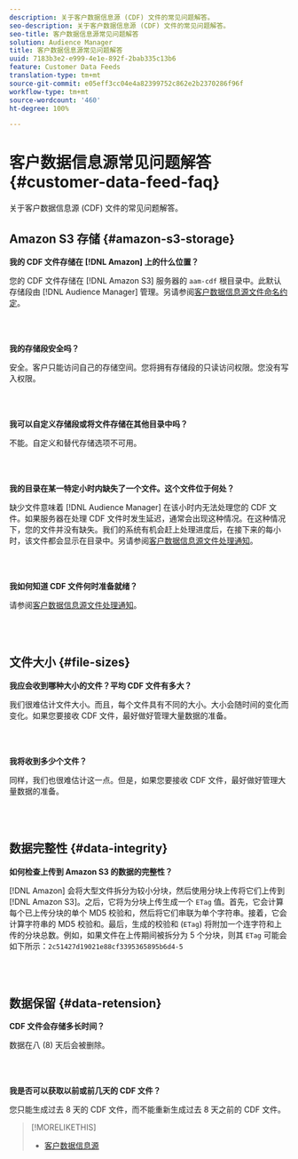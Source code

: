 ```yaml
---
description: 关于客户数据信息源 (CDF) 文件的常见问题解答。
seo-description: 关于客户数据信息源 (CDF) 文件的常见问题解答。
seo-title: 客户数据信息源常见问题解答
solution: Audience Manager
title: 客户数据信息源常见问题解答
uuid: 7183b3e2-e999-4e1e-892f-2bab335c13b6
feature: Customer Data Feeds
translation-type: tm+mt
source-git-commit: e05eff3cc04e4a82399752c862e2b2370286f96f
workflow-type: tm+mt
source-wordcount: '460'
ht-degree: 100%

---
```



# 客户数据信息源常见问题解答{#customer-data-feed-faq}

关于客户数据信息源 (CDF) 文件的常见问题解答。

## Amazon S3 存储 {#amazon-s3-storage}

**我的 CDF 文件存储在 [!DNL Amazon] 上的什么位置？**

您的 CDF 文件存储在 [!DNL Amazon S3] 服务器的 `aam-cdf` 根目录中。此默认存储段由 [!DNL Audience Manager] 管理。另请参阅[客户数据信息源文件命名约定](../features/cdf-files.md#cdf-naming-conventions)。

<br> 

**我的存储段安全吗？**

安全。客户只能访问自己的存储空间。您将拥有存储段的只读访问权限。您没有写入权限。

<br> 

**我可以自定义存储段或将文件存储在其他目录中吗？**

不能。自定义和替代存储选项不可用。

<br> 

**我的目录在某一特定小时内缺失了一个文件。这个文件位于何处？**

缺少文件意味着 [!DNL Audience Manager] 在该小时内无法处理您的 CDF 文件。如果服务器在处理 CDF 文件时发生延迟，通常会出现这种情况。在这种情况下，您的文件并没有缺失。我们的系统有机会赶上处理进度后，在接下来的每小时，该文件都会显示在目录中。另请参阅[客户数据信息源文件处理通知](../features/cdf-files.md#cdf-file-processing-notifications)。

<br> 

**我如何知道 CDF 文件何时准备就绪？**

请参阅[客户数据信息源文件处理通知](../features/cdf-files.md#cdf-file-processing-notifications)。

<br> 

## 文件大小 {#file-sizes}

**我应会收到哪种大小的文件？平均 CDF 文件有多大？**

我们很难估计文件大小。而且，每个文件具有不同的大小。大小会随时间的变化而变化。如果您要接收 CDF 文件，最好做好管理大量数据的准备。

<br> 

**我将收到多少个文件？**

同样，我们也很难估计这一点。但是，如果您要接收 CDF 文件，最好做好管理大量数据的准备。

<br> 

## 数据完整性 {#data-integrity}

**如何检查上传到 Amazon S3 的数据的完整性？**

[!DNL Amazon] 会将大型文件拆分为较小分块，然后使用分块上传将它们上传到 [!DNL Amazon S3]。之后，它将为分块上传生成一个 `ETag` 值。首先，它会计算每个已上传分块的单个 MD5 校验和，然后将它们串联为单个字符串。接着，它会计算字符串的 MD5 校验和。最后，生成的校验和 (`ETag`) 将附加一个连字符和上传的分块总数。例如，如果文件在上传期间被拆分为 5 个分块，则其 `ETag` 可能会如下所示：`2c51427d19021e88cf3395365895b6d4-5`

<br> 

## 数据保留 {#data-retension}

**CDF 文件会存储多长时间？**

数据在八 (8) 天后会被删除。

<br> 

**我是否可以获取以前或前几天的 CDF 文件？**

您只能生成过去 8 天的 CDF 文件，而不能重新生成过去 8 天之前的 CDF 文件。

>[!MORELIKETHIS]
>
>* [客户数据信息源](../features/cdf-files.md)

